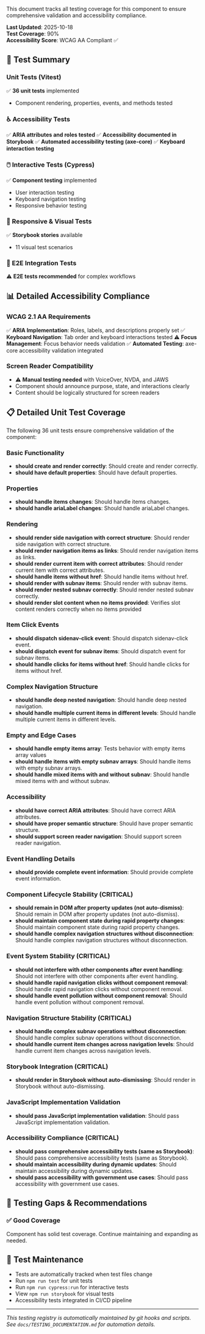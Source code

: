 
This document tracks all testing coverage for this component to ensure comprehensive validation and accessibility compliance.

**Last Updated**: 2025-10-18  
**Test Coverage**: 90%  
**Accessibility Score**: WCAG AA Compliant ✅

## 🧪 Test Summary

### Unit Tests (Vitest)

✅ **36 unit tests** implemented

- Component rendering, properties, events, and methods tested

### ♿ Accessibility Tests

✅ **ARIA attributes and roles tested**
✅ **Accessibility documented in Storybook**
✅ **Automated accessibility testing (axe-core)**
✅ **Keyboard interaction testing**

### 🖱️ Interactive Tests (Cypress)

✅ **Component testing** implemented

- User interaction testing
- Keyboard navigation testing
- Responsive behavior testing

### 📱 Responsive & Visual Tests

✅ **Storybook stories** available

- 11 visual test scenarios

### 🔧 E2E Integration Tests

⚠️ **E2E tests recommended** for complex workflows

## 📊 Detailed Accessibility Compliance

### WCAG 2.1 AA Requirements

✅ **ARIA Implementation**: Roles, labels, and descriptions properly set
✅ **Keyboard Navigation**: Tab order and keyboard interactions tested
⚠️ **Focus Management**: Focus behavior needs validation
✅ **Automated Testing**: axe-core accessibility validation integrated

### Screen Reader Compatibility

- ⚠️ **Manual testing needed** with VoiceOver, NVDA, and JAWS
- Component should announce purpose, state, and interactions clearly
- Content should be logically structured for screen readers











## 📋 Detailed Unit Test Coverage

The following 36 unit tests ensure comprehensive validation of the component:

### Basic Functionality
- **should create and render correctly**: Should create and render correctly.
- **should have default properties**: Should have default properties.

### Properties
- **should handle items changes**: Should handle items changes.
- **should handle ariaLabel changes**: Should handle ariaLabel changes.

### Rendering
- **should render side navigation with correct structure**: Should render side navigation with correct structure.
- **should render navigation items as links**: Should render navigation items as links.
- **should render current item with correct attributes**: Should render current item with correct attributes.
- **should handle items without href**: Should handle items without href.
- **should render with subnav items**: Should render with subnav items.
- **should render nested subnav correctly**: Should render nested subnav correctly.
- **should render slot content when no items provided**: Verifies slot content renders correctly when no items provided

### Item Click Events
- **should dispatch sidenav-click event**: Should dispatch sidenav-click event.
- **should dispatch event for subnav items**: Should dispatch event for subnav items.
- **should handle clicks for items without href**: Should handle clicks for items without href.

### Complex Navigation Structure
- **should handle deep nested navigation**: Should handle deep nested navigation.
- **should handle multiple current items in different levels**: Should handle multiple current items in different levels.

### Empty and Edge Cases
- **should handle empty items array**: Tests behavior with empty items array values
- **should handle items with empty subnav arrays**: Should handle items with empty subnav arrays.
- **should handle mixed items with and without subnav**: Should handle mixed items with and without subnav.

### Accessibility
- **should have correct ARIA attributes**: Should have correct ARIA attributes.
- **should have proper semantic structure**: Should have proper semantic structure.
- **should support screen reader navigation**: Should support screen reader navigation.

### Event Handling Details
- **should provide complete event information**: Should provide complete event information.

### Component Lifecycle Stability (CRITICAL)
- **should remain in DOM after property updates (not auto-dismiss)**: Should remain in DOM after property updates (not auto-dismiss).
- **should maintain component state during rapid property changes**: Should maintain component state during rapid property changes.
- **should handle complex navigation structures without disconnection**: Should handle complex navigation structures without disconnection.

### Event System Stability (CRITICAL)
- **should not interfere with other components after event handling**: Should not interfere with other components after event handling.
- **should handle rapid navigation clicks without component removal**: Should handle rapid navigation clicks without component removal.
- **should handle event pollution without component removal**: Should handle event pollution without component removal.

### Navigation Structure Stability (CRITICAL)
- **should handle complex subnav operations without disconnection**: Should handle complex subnav operations without disconnection.
- **should handle current item changes across navigation levels**: Should handle current item changes across navigation levels.

### Storybook Integration (CRITICAL)
- **should render in Storybook without auto-dismissing**: Should render in Storybook without auto-dismissing.

### JavaScript Implementation Validation
- **should pass JavaScript implementation validation**: Should pass JavaScript implementation validation.

### Accessibility Compliance (CRITICAL)
- **should pass comprehensive accessibility tests (same as Storybook)**: Should pass comprehensive accessibility tests (same as Storybook).
- **should maintain accessibility during dynamic updates**: Should maintain accessibility during dynamic updates.
- **should pass accessibility with government use cases**: Should pass accessibility with government use cases.


## 🚨 Testing Gaps & Recommendations

### ✅ Good Coverage

Component has solid test coverage. Continue maintaining and expanding as needed.

## 📝 Test Maintenance

- Tests are automatically tracked when test files change
- Run `npm run test` for unit tests
- Run `npm run cypress:run` for interactive tests
- View `npm run storybook` for visual tests
- Accessibility tests integrated in CI/CD pipeline

---

_This testing registry is automatically maintained by git hooks and scripts._  
_See `docs/TESTING_DOCUMENTATION.md` for automation details._
